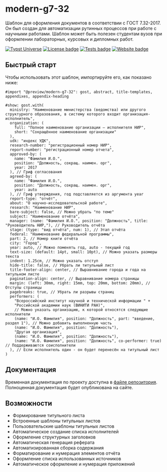 # modern-g7-32

Шаблон для оформления документов в соответствии с ГОСТ 7.32-2017. Он был создан для автоматизации рутинных процессов при работе с научными работами. Шаблон может быть полезен студентам вузов при оформлении лабораторных, курсовых и дипломных работ.

<a href="https://typst.app/universe/package/modern-g7-32">![Typst Universe](https://img.shields.io/badge/dynamic/xml?url=https://typst.app/universe/package/modern-g7-32&query=/html/body/div/main/div[2]/aside/section[2]/dl/dd[3]&logo=typst&label=universe)</a>
<a href="https://github.com/typst-g7-32/modern-g7-32/blob/main/LICENSE"><img src="https://img.shields.io/github/license/typst-g7-32/modern-g7-32" alt="License badge"></a>
<a href="https://github.com/typst-g7-32/modern-g7-32/actions"><img src="https://github.com/typst-g7-32/modern-g7-32/actions/workflows/tests.yml/badge.svg" alt="Tests badge"></a>
<a href="https://typst-gost.ru"><img src="https://img.shields.io/website?url=https%3A%2F%2Ftypst-gost.ru" alt="Website badge"></a>

## Быстрый старт

Чтобы использовать этот шаблон, импортируйте его, как показано ниже:
```typst
#import "@preview/modern-g7-32": gost, abstract, title-templates, appendixes, appendix-heading

#show: gost.with(
  ministry: "Наименование министерства (ведомства) или другого структурного образования, в систему которого входит организация-исполнитель",
  organization: (
    full: "Полное наименование организации — исполнителя НИР",
    short: "Сокращённое наименование организации"
  ),
  udk: "индекс УДК",
  research-number: "регистрационный номер НИР",
  report-number: "регистрационный номер отчета",
  approved-by: (
    name: "Фамилия И.О.",
    position: "Должность, сокращ. наимен. орг",
    year: 2017
  ), // Гриф согласования
  agreed-by: (
    name: "Фамилия И.О.",
    position: "Должность, сокращ. наимен. орг",
    year: auto
  ), // Гриф утверждения, год подставляется из аргумента year
  report-type: "отчёт",
  about: "О научно-исследовательской работе",
  research: "Наименование НИР",
  bare-subject: false, // Можно убрать "по теме"
  subject: "Наименование отчёта",
  manager: (name: "Фамилия И.О.", position: "Должность", title: "Руководитель НИР,"), // Руководитель отчёта
  stage: (type: "вид отчёта", num: 1), // Этап отчёта
  federal: "Наименование федеральной программы",
  part: 2, // Номер книги отчёта
  city: "Город",
  year: auto, // Можно поменять год, auto - текущий год
  text-size: (default: 14pt, small: 10pt), // Можно указать размеры текста
  indent: 1.25cm, // Можно указать отступ
  hide-title: false, // Убрать ли титульный лист
  title-footer-align: center, // Выравнивание города и года на титульном листе
  pagination-align: center, // Выравнивание номера страницы
  margin: (left: 30mm, right: 15mm, top: 20mm, bottom: 20mm), // Отступы страницы
  pagebreaks: true, // Убрать ли разрывы страниц
  performers: (
    "Всероссийский институт научной и технической информации " +
    "Российской академии наук (ВИНИТИ РАН)",
    // Можно указать организацию, к которой относятся следующие исполнители
    (name: "И.О. Фамилия", position: "Должность", part: "введение, раздел 1"), // Можно добавить выполненную часть
    (name: "И.О. Фамилия", position: "Должность"),
    "Другая организация",
    (name: "И.О. Фамилия", position: "Должность"),
    (name: "И.О. Фамилия", position: "Должность", co-performer: true) // Поддерживаются соисполнители
  ), // Если исполнитель один - он будет перенесён на титульный лист
)
```

## Документация

Временная документация по проекту доступна в [файле репозитория](/docs/guide.md). Полноценная документация будет опубликована на сайте.

## Возможности

* Формирование титульного листа
* Встроенные шаблоны титульных листов
* Пользовательские шаблоны титульных листов
* Автоматическое создание списка исполнителей
* Оформление структурных заголовков
* Автоматическая генерация реферата
* Автоматизированная сборка содержания
* Форматирование и нумерация элементов отчёта
* Оформление списка использованных источников
* Автоматическое оформление и нумерация приложений
